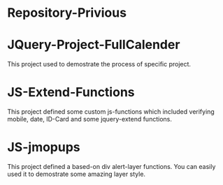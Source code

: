 # Repository-Privious

# JQuery-Project-FullCalender
This project used to demostrate the process of specific project. 

# JS-Extend-Functions
This project defined some custom js-functions which included verifying mobile, date, ID-Card and some jquery-extend functions.

# JS-jmopups
This project defined a based-on div alert-layer functions. You can easily used it to demostrate some amazing layer style.
